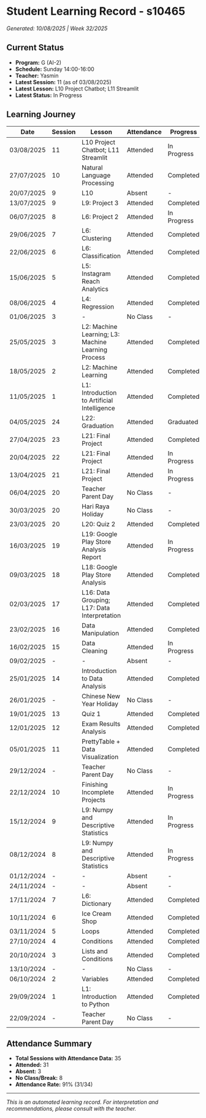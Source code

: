 # Student Learning Record - s10465
*Generated: 10/08/2025 | Week 32/2025*

## Current Status
- **Program:** G (AI-2)
- **Schedule:** Sunday 14:00-16:00
- **Teacher:** Yasmin
- **Latest Session:** 11 (as of 03/08/2025)
- **Latest Lesson:** L10 Project Chatbot; L11 Streamlit
- **Latest Status:** In Progress

## Learning Journey
| Date | Session | Lesson | Attendance | Progress |
|------|---------|--------|------------|----------|
| 03/08/2025 | 11 | L10 Project Chatbot; L11 Streamlit | Attended | In Progress |
| 27/07/2025 | 10 | Natural Language Processing | Attended | Completed |
| 20/07/2025 | 9 | L10 | Absent | - |
| 13/07/2025 | 9 | L9: Project 3 | Attended | Completed |
| 06/07/2025 | 8 | L6: Project 2 | Attended | In Progress |
| 29/06/2025 | 7 | L6: Clustering | Attended | Completed |
| 22/06/2025 | 6 | L6: Classification | Attended | Completed |
| 15/06/2025 | 5 | L5: Instagram Reach Analytics | Attended | Completed |
| 08/06/2025 | 4 | L4: Regression | Attended | Completed |
| 01/06/2025 | 3 | - | No Class | - |
| 25/05/2025 | 3 | L2: Machine Learning; L3: Machine Learning Process | Attended | Completed |
| 18/05/2025 | 2 | L2: Machine Learning | Attended | Completed |
| 11/05/2025 | 1 | L1: Introduction to Artificial Intelligence | Attended | Completed |
| 04/05/2025 | 24 | L22: Graduation | Attended | Graduated |
| 27/04/2025 | 23 | L21: Final Project | Attended | Completed |
| 20/04/2025 | 22 | L21: Final Project | Attended | In Progress |
| 13/04/2025 | 21 | L21: Final Project | Attended | In Progress |
| 06/04/2025 | 20 | Teacher Parent Day | No Class | - |
| 30/03/2025 | 20 | Hari Raya Holiday | No Class | - |
| 23/03/2025 | 20 | L20: Quiz 2 | Attended | Completed |
| 16/03/2025 | 19 | L19: Google Play Store Analysis Report | Attended | In Progress |
| 09/03/2025 | 18 | L18: Google Play Store Analysis | Attended | Completed |
| 02/03/2025 | 17 | L16: Data Grouping; L17: Data Interpretation | Attended | Completed |
| 23/02/2025 | 16 | Data Manipulation | Attended | Completed |
| 16/02/2025 | 15 | Data Cleaning | Attended | In Progress |
| 09/02/2025 | - | - | Absent | - |
| 25/01/2025 | 14 | Introduction to Data Analysis | Attended | Completed |
| 26/01/2025 | - | Chinese New Year Holiday | No Class | - |
| 19/01/2025 | 13 | Quiz 1 | Attended | Completed |
| 12/01/2025 | 12 | Exam Results Analysis | Attended | Completed |
| 05/01/2025 | 11 | PrettyTable + Data Visualization | Attended | Completed |
| 29/12/2024 | - | Teacher Parent Day | No Class | - |
| 22/12/2024 | 10 | Finishing Incomplete Projects | Attended | In Progress |
| 15/12/2024 | 9 | L9: Numpy and Descriptive Statistics | Attended | In Progress |
| 08/12/2024 | 8 | L9: Numpy and Descriptive Statistics | Attended | In Progress |
| 01/12/2024 | - | - | Absent | - |
| 24/11/2024 | - | - | Absent | - |
| 17/11/2024 | 7 | L6: Dictionary | Attended | Completed |
| 10/11/2024 | 6 | Ice Cream Shop | Attended | Completed |
| 03/11/2024 | 5 | Loops | Attended | Completed |
| 27/10/2024 | 4 | Conditions | Attended | Completed |
| 20/10/2024 | 3 | Lists and Conditions | Attended | Completed |
| 13/10/2024 | - | - | No Class | - |
| 06/10/2024 | 2 | Variables | Attended | Completed |
| 29/09/2024 | 1 | L1: Introduction to Python | Attended | Completed |
| 22/09/2024 | - | Teacher Parent Day | No Class | - |

## Attendance Summary
- **Total Sessions with Attendance Data:** 35
- **Attended:** 31
- **Absent:** 3
- **No Class/Break:** 8
- **Attendance Rate:** 91% (31/34)

---
*This is an automated learning record. For interpretation and recommendations, please consult with the teacher.*